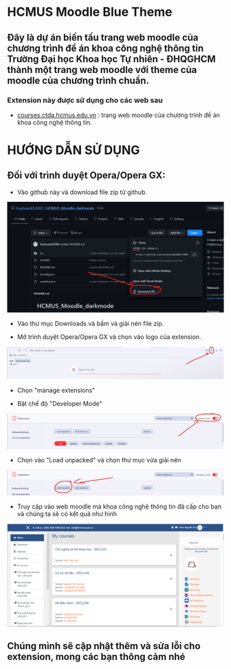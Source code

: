 # HCMUS Moodle Blue Theme 

## Đây là dự án biến tấu trang web moodle của chương trình đề án khoa công nghệ thông tin Trường Đại học Khoa học Tự nhiên - ĐHQGHCM thành một trang web moodle với theme của moodle của chương trình chuẩn.

### Extension này được sử dụng cho các web sau

- [courses.ctda.hcmus.edu.vn]() : trang web moodle của chương trình đề án khoa công nghệ thông tin.

# HƯỚNG DẪN SỬ DỤNG

## Đối với trình duyệt Opera/Opera GX:
- Vào github này và download file zip tử github.

![download](img/downloadgit.png)

- Vào thư mục Downloads và bấm và giải nén file zip.

- Mở trình duyệt Opera/Opera GX và chọn vào logo của extension.

![opera](img/operaex.png)

- Chọn "manage extensions"

- Bật chế độ "Developer Mode"

![devmode](img/devmode.png)

- Chọn vào "Load unpacked" và chọn thư mục vừa giải nén

![load](img/load.png)

- Truy cập vào web moodle mà khoa công nghệ thông tin đã cấp cho bạn và chúng ta sẽ có kết quả như hình

![result](img/result.png)

## Chúng mình sẽ cập nhật thêm và sửa lỗi cho extension, mong các bạn thông cảm nhé




